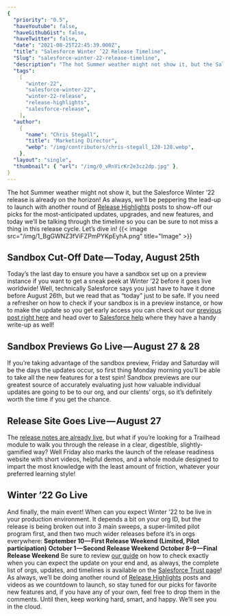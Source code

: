 ```yaml
---
{
  "priority": "0.5",
  "haveYoutube": false,
  "haveGithubGist": false,
  "haveTwitter": false,
  "date": "2021-08-25T22:45:39.000Z",
  "title": "Salesforce Winter ’22 Release Timeline",
  "Slug": "salesforce-winter-22-release-timeline",
  "description": "The hot Summer weather might not show it, but the Salesforce Winter ’22 release is already on the horizon! As always, we’ll be peppering the lead-up to launch with another round of Release Highlights posts to show-off our picks for the most-anticipated updates, upgrades, and new features, and today we’ll be talking through the timeline so you can be sure to not miss a thing in this release cycle.",
  "tags":
    [
      "winter-22",
      "salesforce-winter-22",
      "winter-22-release",
      "release-highlights",
      "salesforce-release",
    ],
  "author":
    {
      "name": "Chris Stegall",
      "title": "Marketing Director",
      "webp": "/img/contributors/chris-stegall_128-128.webp",
    },
  "layout": "single",
  "thumbnail": { "url": "/img/0_vRnVirKr2e3cz2dp.jpg" },
}
---
```


The hot Summer weather might not show it, but the Salesforce Winter ’22 release is already on the horizon! As always, we’ll be peppering the lead-up to launch with another round of [Release Highlights](https://medium.com/creme-de-la-crm/tagged/release-highlights) posts to show-off our picks for the most-anticipated updates, upgrades, and new features, and today we’ll be talking through the timeline so you can be sure to not miss a thing in this release cycle.
Let’s dive in!
{{< image src="/img/1_BgGWNZ3fViFZPmPYKpEyhA.png" title="Image" >}}

## Sandbox Cut-Off Date — Today, August 25th

Today’s the last day to ensure you have a sandbox set up on a preview instance if you want to get a sneak peek at Winter ’22 before it goes live worldwide! Well, technically Salesforce says you just have to have it done before August 26th, but we read that as “today” just to be safe.
If you need a refresher on how to check if your sandbox is in a preview instance, or how to make the update so you get early access you can check out our [previous post right here](https://medium.com/creme-de-la-crm/new-release-test-drive-the-winter-20-sandbox-preview-3d35c39c95c4) and head over to [Salesforce help](https://www.salesforce.com/blog/winter-22-sandbox-preview/#:~:text=sandbox%20preview%20instructions) where they have a handy write-up as well!

## Sandbox Previews Go Live — August 27 &amp; 28

If you’re taking advantage of the sandbox preview, Friday and Saturday will be the days the updates occur, so first thing Monday morning you’ll be able to take all the new features for a test spin! Sandbox previews are our greatest source of accurately evaluating just how valuable individual updates are going to be to our org, and our clients’ orgs, so it’s definitely worth the time if you get the chance.

## Release Site Goes Live — August 27

The [release notes are already live](https://help.salesforce.com/s/articleView?id=release-notes.rn_ru.htm&type=5&release=234), but what if you’re looking for a Trailhead module to walk you through the release in a clear, digestible, slightly-gamified way? Well Friday also marks the launch of the release readiness website with short videos, helpful demos, and a whole module designed to impart the most knowledge with the least amount of friction, whatever your preferred learning style!

## Winter ’22 Go Live

And finally, the main event! When can you expect Winter ’22 to be live in your production environment. It depends a bit on your org ID, but the release is being broken out into 3 main sweeps, a super-limited pilot program first, and then two much wider releases before it’s in orgs everywhere:
**September 10 — First Release Weekend (Limited, Pilot participation)**
**October 1 — Second Release Weekend**
**October 8–9 — Final Release Weekend**
Be sure to review [our guide](https://medium.com/creme-de-la-crm/how-to-check-when-the-spring-21-release-is-hitting-your-org-5167b887c1b6) on how to check exactly when you can expect the update on your end and, as always, the complete list of orgs, updates, and timelines is available on the [Salesforce Trust page](https://www.salesforce.com/blog/winter-22-sandbox-preview/#:~:text=gets%20upgraded.%20Our-,Trust,-page%20has%20the)!
As always, we’ll be doing another round of [Release Highlights](https://medium.com/creme-de-la-crm/tagged/release-highlights) posts and videos as we countdown to launch, so stay tuned for our picks for favorite new features and, if you have any of your own, feel free to drop them in the comments.
Until then, keep working hard, smart, and happy. We’ll see you in the cloud.
